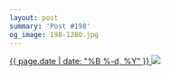 ```yaml
---
layout: post
summary: 'Post #198'
og_image: 198-1280.jpg
---
```


<p>
 <time>
  <a href="/198">
   {{ page.date | date: "%B %-d, %Y" }}
  </a>
 </time>
 <a href="/198">
  <img sizes="(min-width: 700px) 50vw, calc(100vw - 2rem)" src="{{ site.assets_url }}/198-640.jpg" srcset="{{ site.assets_url }}/198-1280.jpg 1280w, {{ site.assets_url }}/198-960.jpg 960w, {{ site.assets_url }}/198-640.jpg 640w, {{ site.assets_url }}/198-320.jpg 320w"/>
 </a>
</p>
